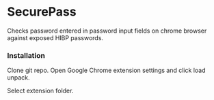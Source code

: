 # SecurePass
Checks password entered in password input fields on chrome browser against exposed HIBP passwords.

### Installation
Clone git repo. Open Google Chrome extension settings and click load unpack.

Select extension folder.

